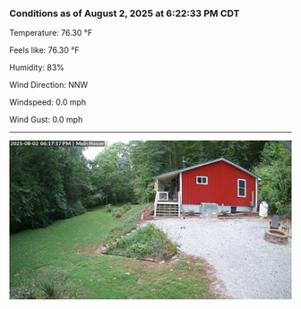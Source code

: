 ### Conditions as of August 2, 2025 at 6:22:33 PM CDT 

Temperature: 76.30 &deg;F

Feels like: 76.30 &deg;F

Humidity: 83%

Wind Direction: NNW

Windspeed: 0.0 mph

Wind Gust: 0.0 mph

---

<img src="./images/latest.jpeg"/>

